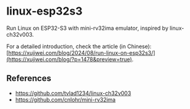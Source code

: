 # linux-esp32s3

Run Linux on ESP32-S3 with mini-rv32ima emulator, inspired by linux-ch32v003.

For a detailed introduction, check the article (in Chinese):  [https://xujiwei.com/blog/2024/08/run-linux-on-esp32s3/](https://xujiwei.com/blog/?p=1478&preview=true).



## References

-  https://github.com/tvlad1234/linux-ch32v003
-  https://github.com/cnlohr/mini-rv32ima

